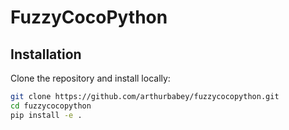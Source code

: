 # FuzzyCocoPython

## Installation

Clone the repository and install locally:
```bash
git clone https://github.com/arthurbabey/fuzzycocopython.git
cd fuzzycocopython
pip install -e . 
```
